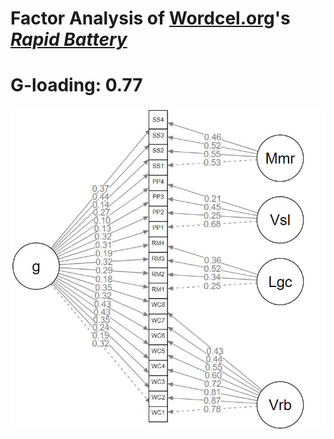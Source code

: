 # Factor Analysis of [Wordcel.org](https://wordcel.org)'s ***[Rapid Battery](https://wordcel.org/rapid-battery/test)***

# G-loading: 0.77

![image](plot2.jpg)